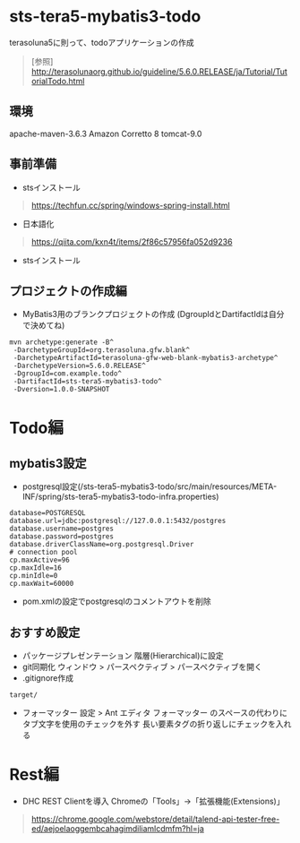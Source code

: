 # sts-tera5-mybatis3-todo
terasoluna5に則って、todoアプリケーションの作成
> [参照] http://terasolunaorg.github.io/guideline/5.6.0.RELEASE/ja/Tutorial/TutorialTodo.html

## 環境
apache-maven-3.6.3
Amazon Corretto 8
tomcat-9.0

## 事前準備
- stsインストール
> https://techfun.cc/spring/windows-spring-install.html
- 日本語化
> https://qiita.com/kxn4t/items/2f86c57956fa052d9236


- stsインストール
## プロジェクトの作成編
- MyBatis3用のブランクプロジェクトの作成 (DgroupIdとDartifactIdは自分で決めてね)
```
mvn archetype:generate -B^
 -DarchetypeGroupId=org.terasoluna.gfw.blank^
 -DarchetypeArtifactId=terasoluna-gfw-web-blank-mybatis3-archetype^
 -DarchetypeVersion=5.6.0.RELEASE^
 -DgroupId=com.example.todo^
 -DartifactId=sts-tera5-mybatis3-todo^
 -Dversion=1.0.0-SNAPSHOT
```
# Todo編
## mybatis3設定
- postgresql設定(/sts-tera5-mybatis3-todo/src/main/resources/META-INF/spring/sts-tera5-mybatis3-todo-infra.properties)
```
database=POSTGRESQL
database.url=jdbc:postgresql://127.0.0.1:5432/postgres
database.username=postgres
database.password=postgres
database.driverClassName=org.postgresql.Driver
# connection pool
cp.maxActive=96
cp.maxIdle=16
cp.minIdle=0
cp.maxWait=60000
```
- pom.xmlの設定でpostgresqlのコメントアウトを削除


## おすすめ設定
- パッケージプレゼンテーション
階層(Hierarchical)に設定
- git同期化
ウィンドウ > パースペクティブ > パースペクティブを開く
- .gitignore作成
```
target/
```
- フォーマッター
設定 > Ant エディタ フォーマッター のスペースの代わりにタブ文字を使用のチェックを外す
長い要素タグの折り返しにチェックを入れる


# Rest編
- DHC REST Clientを導入
Chromeの「Tools」→「拡張機能(Extensions)」
> https://chrome.google.com/webstore/detail/talend-api-tester-free-ed/aejoelaoggembcahagimdiliamlcdmfm?hl=ja

